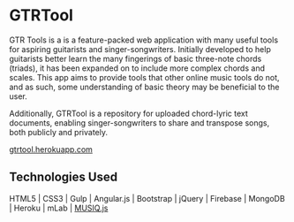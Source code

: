 # GTRTool
GTR Tools is a is a feature-packed web application with many useful tools for aspiring guitarists and singer-songwriters. Initially developed to help guitarists better learn the many fingerings of basic three-note chords (triads), it has been expanded on to include more complex chords and scales. This app aims to provide tools that other online music tools do not, and as such, some understanding of basic theory may be beneficial to the user.

Additionally, GTRTool is a repository for uploaded chord-lyric text documents, enabling singer-songwriters to share and transpose songs, both publicly and privately.

[gtrtool.herokuapp.com](http://gtrtool.herokuapp.com)

## Technologies Used

HTML5 | CSS3 | Gulp | Angular.js | Bootstrap | jQuery | Firebase | MongoDB | Heroku | mLab | [MUSIQ.js](https://github.com/studioludens/musiqjs)
